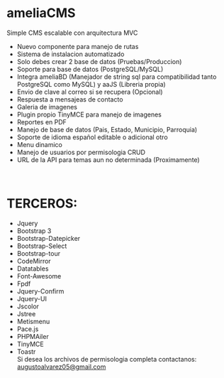 # ameliaCMS
Simple CMS escalable con arquitectura MVC
* Nuevo componente para manejo de rutas
* Sistema de instalacion automatizado
* Solo debes crear 2 base de datos (Pruebas/Produccion)
* Soporte para base de datos (PostgreSQL/MySQL)
* Integra ameliaBD (Manejador de string sql para compatibilidad tanto PostgreSQL como MySQL) y aaJS (Libreria propia)
* Envio de clave al correo si se recupera (Opcional)
* Respuesta a mensajeas de contacto
* Galeria de imagenes
* Plugin propio TinyMCE para manejo de imagenes
* Reportes en PDF
* Manejo de base de datos (Pais, Estado, Municipio, Parroquia)
* Soporte de idioma español editable o adicional otro
* Menu dinamico
* Manejo de usuarios por permisologia CRUD
* URL de la API para temas aun no determinada (Proximamente)
# <br>TERCEROS:
* Jquery
* Bootstrap 3
* Bootstrap-Datepicker
* Bootstrap-Select
* Bootstrap-tour
* CodeMirror
* Datatables
* Font-Awesome
* Fpdf
* Jquery-Confirm
* Jquery-UI
* Jscolor
* Jstree
* Metismenu
* Pace.js
* PHPMAiler
* TinyMCE
* Toastr
<br>Si desea los archivos de permisologia completa contactanos: augustoalvarez05@gmail.com